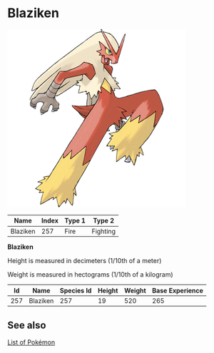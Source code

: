 # Blaziken


![Blaziken](images/257.png)

| **Name** | **Index** | **Type 1** | **Type 2** |
|----|----|----|----|
| Blaziken | 257 | Fire | Fighting  |

**Blaziken** 


Height is measured in decimeters (1/10th of a meter)

Weight is measured in hectograms (1/10th of a kilogram)

| **Id** | **Name** | **Species Id** | **Height** | **Weight** | **Base Experience** |
|--------|----------|----------------|------------|------------|---------------------|
| 257 | Blaziken | 257 | 19 | 520 | 265 |


## See also

[List of Pokémon](../pokemon.md)

